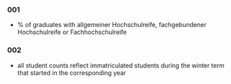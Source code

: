 ### 001
 - % of graduates with allgemeiner Hochschulreife, fachgebundener Hochschulreife or Fachhochschulreife

### 002
  - all student counts reflect immatriculated students during the winter term that started in the corresponding year 